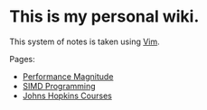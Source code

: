 # This is my personal wiki.

This system of notes is taken using [Vim](VIM.md).

Pages: 
- [Performance Magnitude](Performance.md)
- [SIMD Programming](SIMD.md)
- [Johns Hopkins Courses](JHU_COURSES.md)


